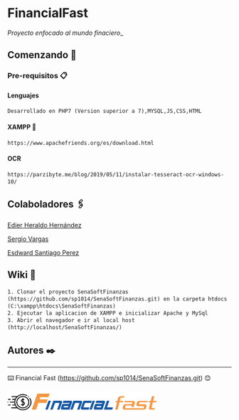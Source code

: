 # FinancialFast

_Proyecto enfocado al mundo finaciero__

## Comenzando 🚀

### Pre-requisitos 📋

#### Lenguajes

```
Desarrollado en PHP7 (Version superior a 7),MYSQL,JS,CSS,HTML
```
#### XAMPP 💾
```
https://www.apachefriends.org/es/download.html
```
#### OCR
```
https://parzibyte.me/blog/2019/05/11/instalar-tesseract-ocr-windows-10/
```
## Colaboladores 🖇️

[Edier Heraldo Hernández](https://github.com/eideard-hm/) 


[Sergio Vargas](https://github.com/Sergio-Vargas/)


[Esdward Santiago Perez](https://github.com/sp1014)


## Wiki 📖

```
1. Clonar el proyecto SenaSoftFinanzas (https://github.com/sp1014/SenaSoftFinanzas.git) en la carpeta htdocs (C:\xampp\htdocs\SenaSoftFinanzas)
2. Ejecutar la aplicacion de XAMPP e inicializar Apache y MySql
3. Abrir el navegador e ir al local host (http://localhost/SenaSoftFinanzas/)
```

## Autores ✒️

---
⌨️ Financial Fast (https://github.com/sp1014/SenaSoftFinanzas.git) 😊

<img src="Public/Assets/images/Logo.png" alt="FinancialFast"/>
